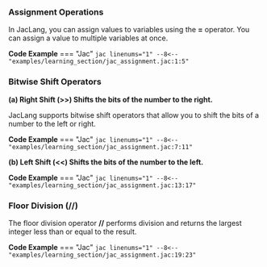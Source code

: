 ### Assignment Operations

In JacLang, you can assign values to variables using the **=** operator. You can assign a value to multiple variables at once.

**Code Example**
=== "Jac"
    ```jac linenums="1"
    --8<-- "examples/learning_section/jac_assignment.jac:1:5"
    ```

### Bitwise Shift Operators

**(a) Right Shift (>>) Shifts the bits of the number to the right.**

JacLang supports bitwise shift operators that allow you to shift the bits of a number to the left or right.

**Code Example**
=== "Jac"
    ```jac linenums="1"
    --8<-- "examples/learning_section/jac_assignment.jac:7:11"
    ```

**(b) Left Shift (<<) Shifts the bits of the number to the left.**

**Code Example**
=== "Jac"
    ```jac linenums="1"
    --8<-- "examples/learning_section/jac_assignment.jac:13:17"
    ```

### Floor Division (//)

The floor division operator **//** performs division and returns the largest integer less than or equal to the result.

**Code Example**
=== "Jac"
    ```jac linenums="1"
    --8<-- "examples/learning_section/jac_assignment.jac:19:23"
    ```
